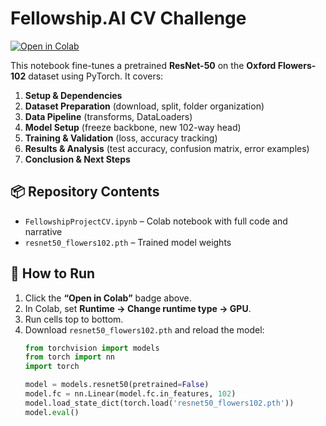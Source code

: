 # Fellowship.AI CV Challenge

[![Open in Colab](https://colab.research.google.com/assets/colab-badge.svg)](https://colab.research.google.com/github/pranami4501/fellowship-ai-cv-challenge/blob/main/FellowshipProjectCV.ipynb)

This notebook fine-tunes a pretrained **ResNet-50** on the **Oxford Flowers-102** dataset using PyTorch. It covers:

1. **Setup & Dependencies**  
2. **Dataset Preparation** (download, split, folder organization)  
3. **Data Pipeline** (transforms, DataLoaders)  
4. **Model Setup** (freeze backbone, new 102-way head)  
5. **Training & Validation** (loss, accuracy tracking)  
6. **Results & Analysis** (test accuracy, confusion matrix, error examples)  
7. **Conclusion & Next Steps**

## 📦 Repository Contents

- `FellowshipProjectCV.ipynb` – Colab notebook with full code and narrative  
- `resnet50_flowers102.pth` – Trained model weights

## 🚀 How to Run

1. Click the **“Open in Colab”** badge above.  
2. In Colab, set **Runtime → Change runtime type → GPU**.  
3. Run cells top to bottom.  
4. Download `resnet50_flowers102.pth` and reload the model:
   ```python
   from torchvision import models
   from torch import nn
   import torch

   model = models.resnet50(pretrained=False)
   model.fc = nn.Linear(model.fc.in_features, 102)
   model.load_state_dict(torch.load('resnet50_flowers102.pth'))
   model.eval()
